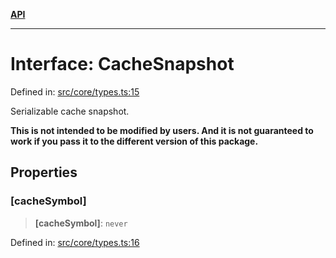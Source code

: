 [**API**](../../API.md)

***

# Interface: CacheSnapshot

Defined in: [src/core/types.ts:15](https://github.com/inokawa/virtua/blob/469498bf9b9213391999278aeb12adba7b00fff9/src/core/types.ts#L15)

Serializable cache snapshot.

**This is not intended to be modified by users. And it is not guaranteed to work if you pass it to the different version of this package.**

## Properties

### \[cacheSymbol\]

> **\[cacheSymbol\]**: `never`

Defined in: [src/core/types.ts:16](https://github.com/inokawa/virtua/blob/469498bf9b9213391999278aeb12adba7b00fff9/src/core/types.ts#L16)
